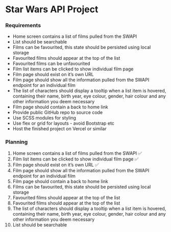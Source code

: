 # Star Wars API Project

### Requirements
- Home screen contains a list of films pulled from the SWAPI
- List should be searchable
- Films can be favourited, this state should be persisted using local storage
- Favourited films should appear at the top of the list
- Favourited films can be unfavourited
- Film list items can be clicked to show individual film page
- Film page should exist on it’s own URL
- Film page should show all the information pulled from the SWAPI endpoint for an individual film
- The list of characters should display a tooltip when a list item is hovered, containing their name, birth year, eye colour, gender, hair colour and any other information you deem necessary
- Film page should contain a back to home link
- Provide public GitHub repo to source code
- Use SCSS modules for styling
- Use flex or grid for layouts - avoid Bootstrap etc
- Host the finished project on Vercel or similar


### Planning
1. Home screen contains a list of films pulled from the SWAPI ✅
2. Film list items can be clicked to show individual film page ✅
3. Film page should exist on it’s own URL ✅
4. Film page should show all the information pulled from the SWAPI endpoint for an individual film
5. Film page should contain a back to home link
6. Films can be favourited, this state should be persisted using local storage
7. Favourited films should appear at the top of the list
8. Favourited films should appear at the top of the list
9. The list of characters should display a tooltip when a list item is hovered, containing their name, birth year, eye colour, gender, hair colour and any other information you deem necessary
10. List should be searchable